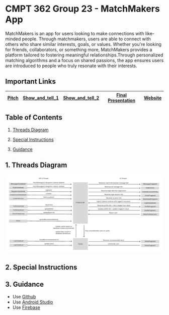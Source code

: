 # CMPT 362 Group 23 - MatchMakers App

MatchMakers is an app for users looking to make connections with like-minded people. Through matchmakers, users are able to connect with others who share similar interests, goals, or values. Whether you're looking for friends, collaborators, or something more, MatchMakers provides a platform tailored to fostering meaningful relationships.Through personalized matching algorithms and a focus on shared passions, the app ensures users are introduced to people who truly resonate with their interests.
## Important Links

| [Pitch](https://www.youtube.com/watch?v=2PVG1jqdfvM) | [Show_and_tell_1](https://www.youtube.com/watch?v=h-Vs2XWP1j8) | [Show_and_tell_2](https://youtu.be/gWE3jOryKNg) | [Final Presentation]() | [Website]() |
|-----------|---------------|---------------------|------------------------|-------------|


## Table of Contents
1. [Threads Diagram](#threads)

2. [Special Instructions](#instructions)

3. [Guidance](#guide)


<a name="threads"></a>
## 1. Threads Diagram
![Threads Diagram](ThreadsDiagram.jpg)


<a name="instructions"></a>
## 2. Special Instructions


<a name="guide"></a>
## 3. Guidance

- Use [Github](https://)
- Use [Android Studio](https://developer.android.com/studio?gad_source=1&gclid=CjwKCAiA0rW6BhAcEiwAQH28In7LMm4q69rR5m_n4rEX8QFKPQq8o0bS8W_h1UhVGPK1rZM1ZUfzExoCAZoQAvD_BwE&gclsrc=aw.ds)
- Use [Firebase](https://console.firebase.google.com/)